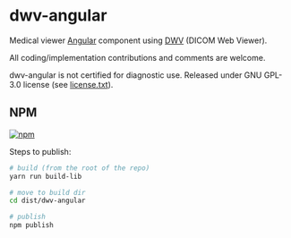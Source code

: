# dwv-angular

Medical viewer [Angular](https://angular.io/) component using [DWV](https://github.com/ivmartel/dwv) (DICOM Web Viewer).

All coding/implementation contributions and comments are welcome.

dwv-angular is not certified for diagnostic use. Released under GNU GPL-3.0 license (see [license.txt](../../license.txt)).

## NPM
[![npm](https://img.shields.io/npm/v/dwv-angular.svg)](https://www.npmjs.com/package/dwv-angular)

Steps to publish:

```bash
# build (from the root of the repo)
yarn run build-lib

# move to build dir
cd dist/dwv-angular

# publish
npm publish
```
